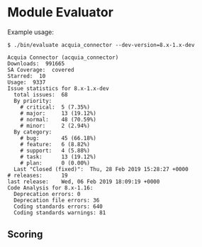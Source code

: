 <!--
[![Build Status](https://travis-ci.org/grasmash/composerize-drupal.svg?branch=master)](https://travis-ci.org/grasmash/composerize-drupal) [![Coverage Status](https://coveralls.io/repos/github/grasmash/composerize-drupal/badge.svg?branch=master)](https://coveralls.io/github/grasmash/composerize-drupal?branch=master) [![Packagist](https://img.shields.io/packagist/v/grasmash/composerize-drupal.svg)](https://packagist.org/packages/grasmash/composerize-drupal)
-->

# Module Evaluator

Example usage:

```
$ ./bin/evaluate acquia_connector --dev-version=8.x-1.x-dev

Acquia Connector (acquia_connector)
Downloads:  991665
SA Coverage:  covered
Starred:  10
Usage:  9337
Issue statistics for 8.x-1.x-dev
  total issues:  68
  By priority:
    # critical:  5 (7.35%)
    # major:     13 (19.12%)
    # normal:    48 (70.59%)
    # minor:     2 (2.94%)
  By category:
    # bug:       45 (66.18%)
    # feature:   6 (8.82%)
    # support:   4 (5.88%)
    # task:      13 (19.12%)
    # plan:      0 (0.00%)
  Last "Closed (fixed)":  Thu, 28 Feb 2019 15:28:27 +0000
# releases:      19
last release:    Wed, 06 Feb 2019 18:09:19 +0000
Code Analysis for 8.x-1.16:
  Deprecation errors: 0
  Deprecation file errors: 36
  Coding standards errors: 640
  Coding standards warnings: 81
```

## Scoring


